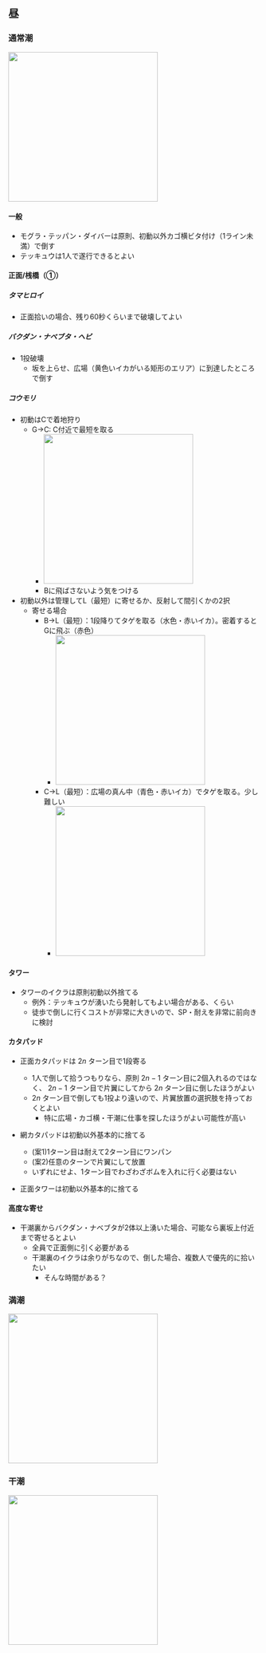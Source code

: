 ## 昼

### 通常潮

<img src="https://github.com/user-attachments/assets/fb661d14-ee96-41d2-aef1-09d7ae302e01" width="300px">

#### 一般

- モグラ・テッパン・ダイバーは原則、初動以外カゴ横ビタ付け（1ライン未満）で倒す
- テッキュウは1人で遂行できるとよい

<!--
方面ごとに追記するオオモノ：
- バクダン
- ナベブタ
- ヘビ
- コウモリ
- タワー
- カタパッド
- テッキュウ
- ハシラ
-->

#### 正面/桟橋（①）

##### タマヒロイ

- 正面拾いの場合、残り60秒くらいまで破壊してよい

##### バクダン・ナベブタ・ヘビ

- 1投破壊
  - 坂を上らせ、広場（黄色いイカがいる矩形のエリア）に到達したところで倒す

##### コウモリ

- 初動はCで着地狩り
  - G→C: C付近で最短を取る
    - <img src="https://github.com/user-attachments/assets/797e360a-32d6-4094-940d-8de5c2093c5b" width="300px">
    - Bに飛ばさないよう気をつける
- 初動以外は管理してL（最短）に寄せるか、反射して間引くかの2択
  - 寄せる場合
    - B→L（最短）：1段降りてタゲを取る（水色・赤いイカ）。密着するとGに飛ぶ（赤色）
      - <img src="https://github.com/user-attachments/assets/52ec9ffb-fbf0-4951-ba92-fd39f3ba4fe8" width="300px">
    - C→L（最短）：広場の真ん中（青色・赤いイカ）でタゲを取る。少し難しい
      - <img src="https://github.com/user-attachments/assets/f664fefc-d0b7-42dd-8ce8-3df120658a8d" width="300px">

#### タワー

- タワーのイクラは原則初動以外捨てる
  - 例外：テッキュウが湧いたら発射してもよい場合がある、くらい
  - 徒歩で倒しに行くコストが非常に大きいので、SP・耐えを非常に前向きに検討
 
#### カタパッド

- 正面カタパッドは $2n$ ターン目で1段寄る
  - 1人で倒して拾うつもりなら、原則 $2n-1$ ターン目に2個入れるのではなく、 $2n-1$ ターン目で片翼にしてから $2n$ ターン目に倒したほうがよい
  - $2n$ ターン目で倒しても1投より遠いので、片翼放置の選択肢を持っておくとよい
    - 特に広場・カゴ横・干潮に仕事を探したほうがよい可能性が高い

- 網カタパッドは初動以外基本的に捨てる
  - (案1)1ターン目は耐えて2ターン目にワンパン
  - (案2)任意のターンで片翼にして放置
  - いずれにせよ、1ターン目でわざわざボムを入れに行く必要はない
- 正面タワーは初動以外基本的に捨てる

#### 高度な寄せ

- 干潮裏からバクダン・ナベブタが2体以上湧いた場合、可能なら裏坂上付近まで寄せるとよい
  - 全員で正面側に引く必要がある
  - 干潮裏のイクラは余りがちなので、倒した場合、複数人で優先的に拾いたい
    - そんな時間がある？
   
### 満潮

<img src="https://github.com/user-attachments/assets/a04f38ec-d759-4969-b2e8-962c64f5d258" width="300px">

### 干潮

<img src="https://github.com/user-attachments/assets/b9463c10-0918-4655-9dc6-767c95565618" width="300px">
